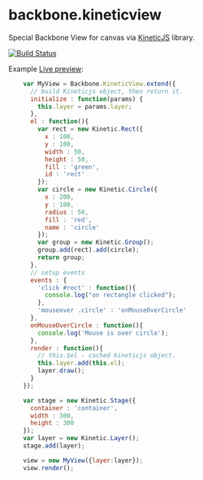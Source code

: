 backbone.kineticview
====================

Special Backbone View for canvas via [KineticJS](http://kineticjs.com/) library.

[![Build Status](https://travis-ci.org/slash-system/backbone.kineticview.svg)](https://travis-ci.org/slash-system/backbone.kineticview)

Example [Live preview](http://jsbin.com/fekex/1/edit):

```javascript
    var MyView = Backbone.KineticView.extend({
      // build Kineticjs object, then return it.
      initialize : function(params) {
        this.layer = params.layer;
      },
      el : function(){
        var rect = new Kinetic.Rect({
          x : 100,
          y : 100,
          width : 50,
          height : 50,
          fill : 'green',
          id : 'rect'
        });
        var circle = new Kinetic.Circle({
          x : 200,
          y : 100,
          radius : 50,
          fill : 'red',
          name : 'circle'
        });
        var group = new Kinetic.Group();
        group.add(rect).add(circle);
        return group;
      },
      // setup events
      events : {
        'click #rect' : function(){
          console.log("on rectangle clicked");
        },
        'mouseover .circle' : 'onMouseOverCircle'
      },
      onMouseOverCircle : function(){
        console.log('Mouse is over circle');
      },
      render : function(){
        // this.$el - cached kineticjs object.
        this.layer.add(this.el);
        layer.draw();
      }
    });

    var stage = new Kinetic.Stage({
      container : 'container',
      width : 300,
      height : 300
    });
    var layer = new Kinetic.Layer();
    stage.add(layer);

    view = new MyView({layer:layer});
    view.render();
```
